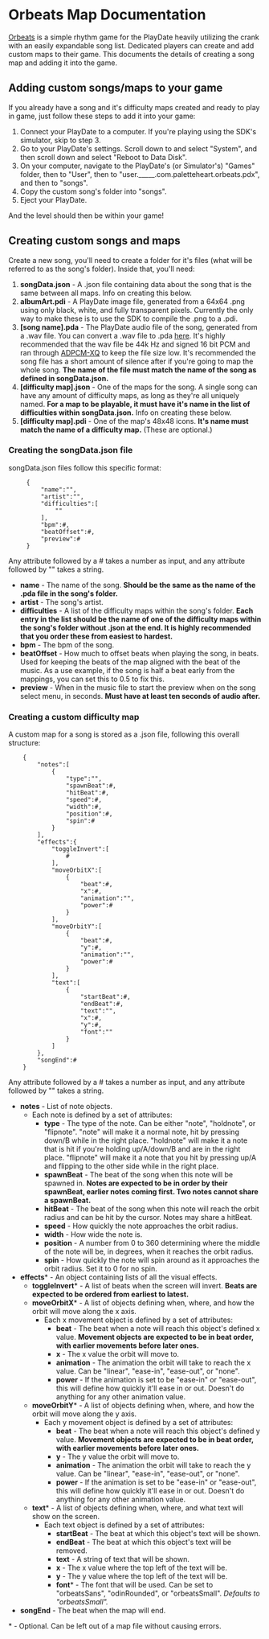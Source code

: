 # Orbeats Map Documentation
[Orbeats](https://github.com/paletteheart/Orbeats) is a simple rhythm game for the PlayDate heavily utilizing the crank with an easily expandable song list. Dedicated players can create and add custom maps to their game. This documents the details of creating a song map and adding it into the game.
## Adding custom songs/maps to your game
If you already have a song and it's difficulty maps created and ready to play in game, just follow these steps to add it into your game:
 1. Connect your PlayDate to a computer. If you're playing using the SDK's simulator, skip to step 3.
 2. Go to your PlayDate's settings. Scroll down to and select "System", and then scroll down and select "Reboot to Data Disk".
 3. On your computer, navigate to the PlayDate's (or Simulator's) "Games" folder, then to "User", then to "user._____.com.paletteheart.orbeats.pdx", and then to "songs".
 4. Copy the custom song's folder into "songs".
 5. Eject your PlayDate.

And the level should then be within your game!

## Creating custom songs and maps
Create a new song, you'll need to create a folder for it's files (what will be referred to as the song's folder). Inside that, you'll need:
 1. **songData.json** - A .json file containing data about the song that is the same between all maps. Info on creating this below.
 2. **albumArt.pdi** - A PlayDate image file, generated from a 64x64 .png using only black, white, and fully transparent pixels. Currently the only way to make these is to use the SDK to compile the .png to a .pdi.
 3. **[song name].pda** - The PlayDate audio file of the song, generated from a .wav file. You can convert a .wav file to .pda [here](https://ejb.github.io/wav-pda-converter/). It's highly recommended that the wav file be 44k Hz and signed 16 bit PCM and ran through [ADPCM-XQ](https://github.com/dbry/adpcm-xq/releases) to keep the file size low. It's recommended the song file has a short amount of silence after if you're going to map the whole song. **The name of the file must match the name of the song as defined in songData.json.**
 4. **[difficulty map].json** - One of the maps for the song. A single song can have any amount of difficulty maps, as long as they're all uniquely named. **For a map to be playable, it must have it's name in the list of difficulties within songData.json.** Info on creating these below.
 5. **[difficulty map].pdi** - One of the map's 48x48 icons. **It's name must match the name of a difficulty map.** (These are optional.)
### Creating the songData.json file
songData.json files follow this specific format:

	     {
		     "name":"",
		     "artist":"",
		     "difficulties":[
			   	 ""
		     ],
		     "bpm":#,
		   	 "beatOffset":#,
		   	 "preview":#
	     }

Any attribute followed by a # takes a number as input, and any attribute followed by "" takes a string.

 - **name** - The name of the song. **Should be the same as the name of the .pda file in the song's folder.**
 - **artist** - The song's artist.
 - **difficulties** - A list of the difficulty maps within the song's folder. **Each entry in the list should be the name of one of the difficulty maps within the song's folder without .json at the end. It is highly recommended that you order these from easiest to hardest.**
 - **bpm** - The bpm of the song.
 - **beatOffset** - How much to offset beats when playing the song, in beats. Used for keeping the beats of the map aligned with the beat of the music. As a use example, if the song is half a beat early from the mappings, you can set this to 0.5 to fix this.
 - **preview** - When in the music file to start the preview when on the song select menu, in seconds. **Must have at least ten seconds of audio after.**
### Creating a custom difficulty map
A custom map for a song is stored as a .json file, following this overall structure:
		
		{
			"notes":[
				{
					"type":"",
					"spawnBeat":#,
					"hitBeat":#,
					"speed":#,
					"width":#,
					"position":#,
					"spin":#
				}
			],
			"effects":{
				"toggleInvert":[
					#
				],
				"moveOrbitX":[
					{
						"beat":#,
						"x":#,
						"animation":"",
						"power":#
					}
				],
				"moveOrbitY":[
					{
						"beat":#,
						"y":#,
						"animation":"",
						"power":#
					}
				],
				"text":[
					{
						"startBeat":#,
						"endBeat":#,
						"text":"",
						"x":#,
						"y":#,
						"font":""
					}
				]
			},
			"songEnd":#
		}
Any attribute followed by a # takes a number as input, and any attribute followed by "" takes a string.
 - **notes** - List of note objects.
	 - Each note is defined by a set of attributes:
		 - **type** - The type of the note. Can be either "note", "holdnote", or "flipnote". "note" will make it a normal note, hit by pressing down/B while in the right place. "holdnote" will make it a note that is hit if you're holding up/A/down/B and are in the right place. "flipnote" will make it a note that you hit by pressing up/A and flipping to the other side while in the right place.
		 - **spawnBeat** - The beat of the song when this note will be spawned in. **Notes are expected to be in order by their spawnBeat, earlier notes coming first. Two notes cannot share a spawnBeat.**
		 - **hitBeat** - The beat of the song when this note will reach the orbit radius and can be hit by the cursor. Notes may share a hitBeat.
		 - **speed** - How quickly the note approaches the orbit radius.
		 - **width** - How wide the note is.
		 - **position** - A number from 0 to 360 determining where the middle of the note will be, in degrees, when it reaches the orbit radius.
		 - **spin** - How quickly the note will spin around as it approaches the orbit radius. Set it to 0 for no spin.
 - **effects*** - An object containing lists of all the visual effects.
	 - **toggleInvert*** - A list of beats when the screen will invert. **Beats are expected to be ordered from earliest to latest.**
	 - **moveOrbitX*** - A list of objects defining when, where, and how the orbit will move along the x axis.
		 - Each x movement object is defined by a set of attributes:
			 - **beat** - The beat when a note will reach this object's defined x value. **Movement objects are expected to be in beat order, with earlier movements before later ones.**
			 - **x** - The x value the orbit will move to.
			 - **animation** - The animation the orbit will take to reach the x value. Can be "linear", "ease-in", "ease-out", or "none".
			 - **power** - If the animation is set to be "ease-in" or "ease-out", this will define how quickly it'll ease in or out. Doesn't do anything for any other animation value.
	 - **moveOrbitY*** - A list of objects defining when, where, and how the orbit will move along the y axis.
		 - Each y movement object is defined by a set of attributes:
			 - **beat** - The beat when a note will reach this object's defined y value. **Movement objects are expected to be in beat order, with earlier movements before later ones.**
			 - **y** - The y value the orbit will move to.
			 - **animation** - The animation the orbit will take to reach the y value. Can be "linear", "ease-in", "ease-out", or "none".
			 - **power** - If the animation is set to be "ease-in" or "ease-out", this will define how quickly it'll ease in or out. Doesn't do anything for any other animation value.
	 - **text*** - A list of objects defining when, where, and what text will show on the screen.
		 - Each text object is defined by a set of attributes:
			 - **startBeat** - The beat at which this object's text will be shown.
			 - **endBeat** - The beat at which this object's text will be removed.
			 - **text** - A string of text that will be shown.
			 - **x** - The x value where the top left of the text will be.
			 - **y** - The y value where the top left of the text will be.
			 - **font*** - The font that will be used. Can be set to "orbeatsSans", "odinRounded", or "orbeatsSmall". *Defaults to "orbeatsSmall".*
 - **songEnd** - The beat when the map will end.

\* \- Optional. Can be left out of a map file without causing errors.
